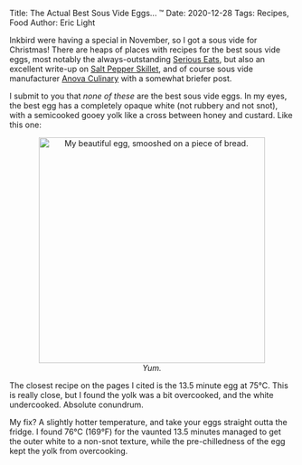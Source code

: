 Title: The Actual Best Sous Vide Eggs... ™
Date: 2020-12-28
Tags: Recipes, Food
Author: Eric Light

Inkbird were having a special in November, so I got a sous vide for Christmas!  There are heaps of places with recipes for the best sous vide eggs, most notably the always-outstanding [Serious Eats](https://www.seriouseats.com/2013/10/sous-vide-101-all-about-eggs.html), but also an excellent write-up on [Salt Pepper Skillet](https://saltpepperskillet.com/recipes/sous-vide-poached-eggs/), and of course sous vide manufacturer [Anova Culinary](https://anovaculinary.com/quick-guide-to-cooking-sous-vide-eggs-with-anova/) with a somewhat briefer post.

I submit to you that _none of these_ are the best sous vide eggs.  In my eyes, the best egg has a completely opaque white (not rubbery and not snot), with a semicooked gooey yolk like a cross between honey and custard.  Like this one:

<figure align="center">
  <img src="{static}/images/Food/egg.jpg" width="400" alt="My beautiful egg, smooshed on a piece of bread."/>
  <figcaption><em>Yum.</em></figcaption>
</figure>

The closest recipe on the pages I cited is the 13.5 minute egg at 75°C.  This is really close, but I found the yolk was a bit overcooked, and the white undercooked.  Absolute conundrum.

My fix?  A slightly hotter temperature, and take your eggs straight outta the fridge.  I found 76°C (169°F) for the vaunted 13.5 minutes managed to get the outer white to a non-snot texture, while the pre-chilledness of the egg kept the yolk from overcooking.
